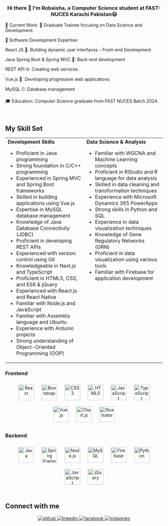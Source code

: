 

### <div align="center">Hi there 👋 I'm Robaisha, a Computer Science student at FAST-NUCES Karachi Pakistan😃</div>  
  

🔭 Current Work:
💼 Graduate Trainee focusing on Data Science and Development.

🌱 Software Development Expertise:
<div>
  <p>React JS 🌟: Building dynamic user interfaces - Front-end Development</p>
  <p>Java Spring Boot & Spring MVC 🔧: Back-end development</p>
  <p>REST API 🌐: Creating web services</p>
  <p>Vue.js 🔄: Developing progressive web applications</p>
  <p>MySQL 🗄️: Database management</p>
</div>

🎓 Education:
Computer Science graduate from FAST NUCES Batch 2024.
  
<br/>  


## My Skill Set  
<table>
  <tr>
    <td valign="top" width="50%">
      <strong>Development Skills</strong>
      <ul>
        <li>Proficient in Java programming</li>
        <li>Strong foundation in C/C++ programming</li>
        <li>Experienced in Spring MVC and Spring Boot frameworks</li>
        <li>Skilled in building applications using Vue.js</li>
        <li>Expertise in MySQL database management</li>
        <li>Knowledge of Java Database Connectivity (JDBC)</li>
        <li>Proficient in developing REST APIs</li>
        <li>Experienced with version control using Git</li>
        <li>Knowledgeable in Next.js and TypeScript</li>
        <li>Proficient in HTML5, CSS, and ES6 & jQuery</li>
        <li>Experienced with React.js and React Native</li>
        <li>Familiar with Node.js and JavaScript</li>
        <li>Familiar with Assembly language and Ubuntu</li>
        <li>Experience with Arduino projects</li>
        <li>Strong understanding of Object-Oriented Programming (OOP)</li>
      </ul>
    </td>
    <td valign="top" width="50%">
      <strong>Data Science & Analysis</strong>
      <ul>
        <li>Familiar with WGCNA and Machine Learning concepts</li>
        <li>Proficient in RStudio and R language for data analysis</li>
        <li>Skilled in data cleaning and transformation techniques</li>
        <li>Experience with Microsoft Dynamics 365 PowerApps</li>
        <li>Strong skills in Python and SQL</li>
        <li>Experience in data visualization techniques</li>
        <li>Knowledge of Gene Regulatory Networks (GRN)</li>
        <li>Proficient in data visualization using various tools</li>
        <li>Familiar with Firebase for application development</li>
      </ul>
    </td>
  </tr>
</table>


### Frontend  
<div align="center">  
  <img style="margin: 10px" src="https://profilinator.rishav.dev/skills-assets/react-original-wordmark.svg" alt="React" height="50" />  
  <img style="margin: 10px" src="https://profilinator.rishav.dev/skills-assets/bootstrap-plain.svg" alt="Bootstrap" height="50" />  
  <img style="margin: 10px" src="https://profilinator.rishav.dev/skills-assets/css3-original-wordmark.svg" alt="CSS3" height="50" />  
  <img style="margin: 10px" src="https://profilinator.rishav.dev/skills-assets/html5-original-wordmark.svg" alt="HTML5" height="50" />  
  <img style="margin: 10px" src="https://profilinator.rishav.dev/skills-assets/javascript-original.svg" alt="JavaScript" height="50" />  
  <img style="margin: 10px" src="https://profilinator.rishav.dev/skills-assets/typescript-original.svg" alt="TypeScript" height="50" />  
  <img style="margin: 10px" src="https://profilinator.rishav.dev/skills-assets/vuejs-original-wordmark.svg" alt="Vue.js" height="50" />  
  <img style="margin: 10px" src="https://profilinator.rishav.dev/skills-assets/logo-title.svg" alt="Chart.js" height="50" />  
  <img style="margin: 10px" src="https://profilinator.rishav.dev/skills-assets/adobe_illustrator-icon.svg" alt="Illustrator" height="50" />  
</div>

### Backend  
<div align="center">  
  <img style="margin: 10px" src="https://profilinator.rishav.dev/skills-assets/java-original-wordmark.svg" alt="Java" height="50" />  
  <img style="margin: 10px" src="https://profilinator.rishav.dev/skills-assets/springio-icon.svg" alt="Spring Framework" height="50" />   
  <img style="margin: 10px" src="https://profilinator.rishav.dev/skills-assets/nodejs-original-wordmark.svg" alt="Node.js" height="50" />  
  <img style="margin: 10px" src="https://profilinator.rishav.dev/skills-assets/mysql-original-wordmark.svg" alt="MySQL" height="50" />  
  <img style="margin: 10px" src="https://profilinator.rishav.dev/skills-assets/firebase.png" alt="Firebase" height="50" />  
  <img style="margin: 10px" src="https://profilinator.rishav.dev/skills-assets/python-original.svg" alt="Python" height="50" />  
  <img style="margin: 10px" src="https://profilinator.rishav.dev/skills-assets/javascript-original.svg" alt="JavaScript" height="50" />  
  <img style="margin: 10px" src="https://profilinator.rishav.dev/skills-assets/jquery.png" alt="jQuery" height="50" />  
</div>

<br/>  

## Connect with me  
<div align="center">
<a href="https://github.com/Robaisha" target="_blank">
<img src=https://img.shields.io/badge/github-%2324292e.svg?&style=for-the-badge&logo=github&logoColor=white alt=github style="margin-bottom: 5px;" />
</a>
<a href="https://linkedin.com/in/https://www.linkedin.com/in/robaisha-masood-5283a3216/" target="_blank">
<img src=https://img.shields.io/badge/linkedin-%231E77B5.svg?&style=for-the-badge&logo=linkedin&logoColor=white alt=linkedin style="margin-bottom: 5px;" />
</a>
<a href="https://www.facebook.com/https://www.facebook.com/profile.php?id=100003309165352" target="_blank">
<img src=https://img.shields.io/badge/facebook-%232E87FB.svg?&style=for-the-badge&logo=facebook&logoColor=white alt=facebook style="margin-bottom: 5px;" />
</a>
<a href="https://instagram.com/https://www.instagram.com/accounts/onetap/?next=%2F" target="_blank">
<img src=https://img.shields.io/badge/instagram-%23000000.svg?&style=for-the-badge&logo=instagram&logoColor=white alt=instagram style="margin-bottom: 5px;" />
</a>  
</div>  
  
<br />
